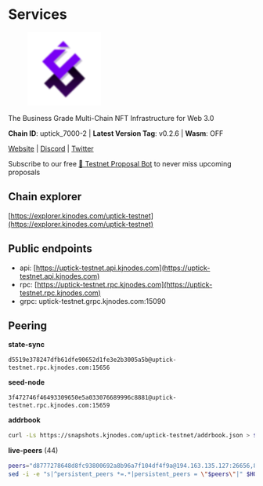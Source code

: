 # Services

<figure><img src="https://raw.githubusercontent.com/kj89/cosmos-images/main/logos/uptick.png" width="150" alt=""><figcaption></figcaption></figure>

The Business Grade Multi-Chain NFT Infrastructure for Web 3.0

**Chain ID**: uptick_7000-2 | **Latest Version Tag**: v0.2.6 | **Wasm**: OFF

[Website](https://uptick.network) | [Discord](https://discord.gg/UzeHS7fu5H) | [Twitter](https://twitter.com/uptickproject)



Subscribe to our free [🤖 Testnet Proposal Bot](https://t.me/kjnodes_testnet_proposal_bot) to never miss upcoming proposals


## Chain explorer
[https://explorer.kjnodes.com/uptick-testnet](https://explorer.kjnodes.com/uptick-testnet)

## Public endpoints

* api: [https://uptick-testnet.api.kjnodes.com](https://uptick-testnet.api.kjnodes.com)
* rpc: [https://uptick-testnet.rpc.kjnodes.com](https://uptick-testnet.rpc.kjnodes.com)
* grpc: uptick-testnet.grpc.kjnodes.com:15090

## Peering

**state-sync**

```text
d5519e378247dfb61dfe90652d1fe3e2b3005a5b@uptick-testnet.rpc.kjnodes.com:15656
```

**seed-node**

```text
3f472746f46493309650e5a033076689996c8881@uptick-testnet.rpc.kjnodes.com:15659
```

**addrbook**
```bash
curl -Ls https://snapshots.kjnodes.com/uptick-testnet/addrbook.json > $HOME/.uptickd/config/addrbook.json
```

**live-peers** (44)
```bash
peers="d8777278648d8fc93800692a8b96a7f104df4f9a@194.163.135.127:26656,878101ab9ad2402bfd700a3da58223778461c753@185.245.182.152:26656,5368bc0c12a7bfd9d69ba192b06f2be97d28e7ef@185.239.209.56:31656,57876cfa3a101068885f302df69ff5556720af3b@154.26.137.198:36656,d5519e378247dfb61dfe90652d1fe3e2b3005a5b@65.109.68.190:15656,11995495f726f4e4c2ab74862fdb30e87c167448@65.108.195.235:27656,b483acbcae7ccd1244f588144245e9d1124c3de5@88.99.56.200:26666,af5262526a0800a29a0a7194e1488a9fa62d0005@195.3.223.208:26656,94734f927b16ff91f5e45875396295d6173ca918@74.50.70.118:11574,a489dcbd4c5b7ef20d77c51dba217e85c631f463@65.108.105.48:20456,49c86b1fdc3f99ac3108904aef4f64297f3f1415@209.222.97.81:26656,ad563c8036250cb34f3e822280ead9c59c9537d3@185.239.209.124:31656,9d4d5e7c4f7c7cd0b7ef5fa580a0ea9e07f7bcc0@204.93.241.110:27656,f30bf0eebdd10788d09d5c64132a7161d714e126@154.12.243.189:31656,e9fee55fdf6668e4e04927cdd85bbbbc9e9e43b1@209.145.62.101:26656,aa30d4d1748553c3619d9d9b1121df0b99de87b1@45.88.188.93:56656,0afb5ce897e69eec34fb32bf87f4a2f93f79e0b3@65.109.65.210:30656,1c66685cbf5c8dc0a739eb57c896d35eb2eed17c@65.109.50.106:28656,d0938452e1d0fd039232c4247076634a01f601e5@83.171.249.159:31656,d42cf28de5fcf5786d78fce2936633c9eb927b2e@65.109.84.214:56656,b9e0210809b9dfc9cd299c6e83116d7fa45c6e27@65.109.68.93:46656,aefbc6fea5a1a0eb0e0974a218e4748618d7ab2d@138.201.204.5:31656,3edfe380f7eff0658582c158f2eecebae2e0fed7@213.239.213.179:26656,c6ca186e2ea0202a78b357c9b2d8883e3d96613a@144.91.110.211:31656,dedd92019e364182bc24e7d4052fd7cefa94a976@65.108.200.60:20656,e24bde7fe207160442fe6b93ee376a739def5757@51.222.248.153:26656,8f6fbc1a1119f5827e1768aca3577724460fb61f@157.90.213.40:26656,7840c994f5d84bf114ebb10ba704ded1c1bd12fd@65.109.112.20:11054,b9d3fe835ded0b93c39befad43fb3c4964ae740f@91.195.101.100:26656,7a4f1c0baa2ff31c02163fb658c4eb8d119193c7@95.214.52.173:18656,45f58ce671967a10933ea3e2279be03f0ebcb42c@85.114.134.219:16656,5739ae6fab71ec95fb3112f4d1ea2845782fa9f7@54.92.137.6:26656,9fda526bd693e6b35a877a087f0061d4f20a7fba@65.108.108.52:20656,b8e76d2223663e9bc47351564f1017b6e89deeee@95.165.89.222:24476,dd8080d9ea1f3830370a4f51ca6fe858a3d32191@65.108.72.253:11656,ea3d5313e318da0b395b017a6ba7edffc1c93716@23.92.79.34:26766,a818920590d15226a206ec4c73b1c5c20c56a435@65.21.134.202:26666,bf3c106311f79ac69d7dd6adf57a632e03632cb6@209.126.2.184:26656,eb5a3112a64944e2bd701ff8aa99ab95209c6310@185.198.27.110:26656,0148cb2bb6b646cb147b1651ad503fcf9abfc652@107.155.98.194:36656,2c952455a0e425081b54855091ab84c1fe73c4bc@65.108.231.124:10656,7849e4320385434b0828a3e0206a3b69767393f6@65.109.91.227:26656,0d97e3e88b7560c5169b1c69091ca2f9f22477e6@185.48.24.106:27656,f97a75fb69d3a5fe893dca7c8d238ccc0bd66a8f@94.23.23.189:6969"
sed -i -e "s|^persistent_peers *=.*|persistent_peers = \"$peers\"|" $HOME/.uptickd/config/config.toml
```
